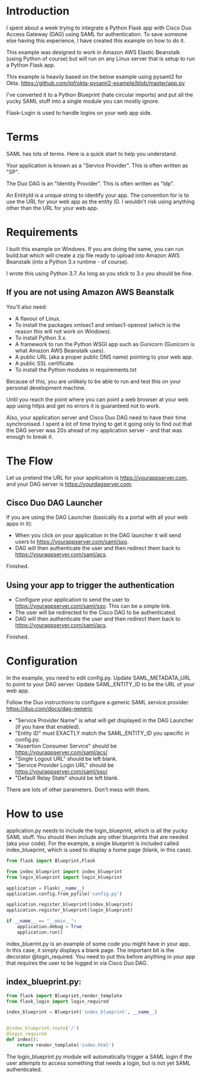 # Introduction

I spent about a week trying to integrate a Python Flask app with Cisco Duo Access Gateway (DAG) using SAML for
authentication.  To save someone else having this experience, I have created this example on how to do it.

This example was designed to work in Amazon AWS Elastic Beanstalk (using Python of course) but will run on any
Linux server that is setup to run a Python Flask app.

This example is heavily based on the below example using pysaml2 for Okta.
https://github.com/jpf/okta-pysaml2-example/blob/master/app.py

I've converted it to a Python Blueprint (hate circular imports) and put all the yucky SAML stuff into a single
module you can mostly ignore.

Flask-Login is used to handle logins on your web app side.

# Terms

SAML has lots of terms.  Here is a quick start to help you understand.

Your application is known as a "Service Provider".  This is often written as "SP".

The Duo DAG is an "Identity Provider".  This is often written as "Idp".

An EntityId is a unique string to identify your app.  The convention for is to use the URL for your web
app as the entity ID.  I wouldn't risk using anything other than the URL for your web app.

# Requirements

I built this example on Windows.  If you are doing the same, you can run build.bat which will create a zip
file ready to upload into Amazon AWS Beanstalk (into a Python 3.x runtime - of course).

I wrote this using Python 3.7.  As long as you stick to 3.x you should be fine.

## If you are not using Amazon AWS Beanstalk

You'll also need:
* A flavour of Linux.
* To install the packages xmlsec1 and xmlsec1-openssl (which is the reason this will not work on Windows).
* To install Python 3.x.
* A framework to run the Python WSGI app such as Gunicorn (Gunicorn is what Amazon AWS Beanstalk uses).
* A public URL (aka a proper public DNS name) pointing to your web app.
* A public SSL certificate.
* To install the Python modules in requirements.txt

Because of this, you are unlikely to be able to run and test this on your personal development machine.

Until you reach the point where you can point a web browser at your web app using https and get no errors it 
is guaranteed not to work.

Also, your application server and Cisco Duo DAG need to have their time synchronised.  I spent a lot of time trying to get it
going only to find out that the DAG server was 20s ahead of my application server - and that was enough to break it.

# The Flow

Let us pretend the URL for your application is https://yourappserver.com, and your DAG server is https://yourdagserver.com.

## Cisco Duo DAG Launcher

If you are using the DAG Launcher (basically its a portal with all your web apps in it):

* When you click on your application in the DAG launcher it will send users to https://yourappserver.com/saml/sso.
* DAG will then authenticate the user and then redirect them back to https://yourappserver.com/saml/acs.

Finished.

## Using your app to trigger the authentication

* Configure your application to send the user to https://yourappserver.com/saml/sso.  This can be a simple link.
* The user will be redirected to the Cisco DAG to be authenticated.
* DAG will then authenticate the user and then redirect them back to https://yourappserver.com/saml/acs.

Finished.

# Configuration

In the example, you need to edit config.py.  Update SAML_METADATA_URL to point to your DAG server.  Update SAML_ENTITY_ID
to be the URL of your web app.

Follow the Duo instructions to configure a generic SAML service provider.
https://duo.com/docs/dag-generic

* "Service Provider Name" is what will get displayed in the DAG Launcher (if you have that enabled).
* "Entity ID" must EXACTLY match the SAML_ENTITY_ID you specific in config.py.
* "Assertion Consumer Service" should be https://yourappserver.com/saml/acs/
* "Single Logout URL" should be left blank.
* "Service Provider Login URL" should be https://yourappserver.com/saml/sso/
* "Default Relay State" should be left blank.

There are lots of other parameters.  Don't mess with them.

# How to use

application.py needs to include the login_blueprint, which is all the yucky SAML stuff.  You should then include any other
blueprints that are needed (aka your code).
For the example, a single blueprint is included called index_blueprint, which is used to display a home page (blank, in this case).

```python
from flask import Blueprint,Flask

from index_blueprint import index_blueprint
from login_blueprint import login_blueprint

application = Flask(__name__)
application.config.from_pyfile('config.py')

application.register_blueprint(index_blueprint)
application.register_blueprint(login_blueprint)

if __name__ == "__main__":
	application.debug = True
	application.run()
```

index_bluerint.py is an example of some code you might have in your app.  In this case, it simply displays a blank page.  The
important bit is the decorator @login_required.  You need to put this before anything in your app that requires the user to be
logged in via Cisco Duo DAG.

## index_blueprint.py:

```python
from flask import Blueprint,render_template
from flask_login import login_required

index_blueprint = Blueprint('index_blueprint', __name__)


@index_blueprint.route('/')
@login_required
def index():
	return render_template('index.html')
```

The login_blueprint.py module will automatically trigger a SAML login if the user attempts to access something that
needs a login, but is not yet SAML authenticated.
